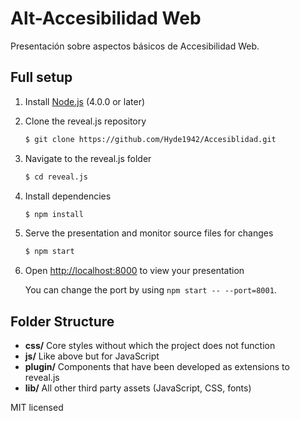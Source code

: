 
Alt-Accesibilidad Web
=====================
Presentación sobre aspectos básicos de Accesibilidad Web.

## Full setup

1. Install [Node.js](http://nodejs.org/) (4.0.0 or later)

1. Clone the reveal.js repository
   ```sh
   $ git clone https://github.com/Hyde1942/Accesiblidad.git
   ```

1. Navigate to the reveal.js folder
   ```sh
   $ cd reveal.js
   ```

1. Install dependencies
   ```sh
   $ npm install
   ```

1. Serve the presentation and monitor source files for changes
   ```sh
   $ npm start
   ```

1. Open <http://localhost:8000> to view your presentation

   You can change the port by using `npm start -- --port=8001`.

## Folder Structure

- **css/** Core styles without which the project does not function
- **js/** Like above but for JavaScript
- **plugin/** Components that have been developed as extensions to reveal.js
- **lib/** All other third party assets (JavaScript, CSS, fonts)

MIT licensed
